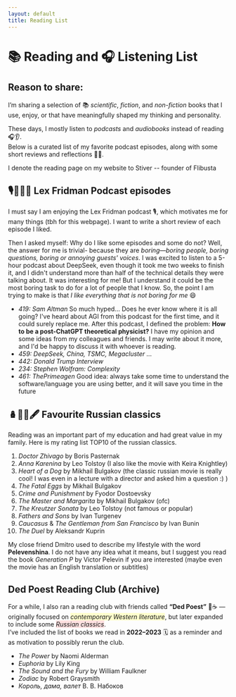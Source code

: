 ```yaml
---
layout: default
title: Reading List
---
```


# 📚 Reading and 🎧 Listening List

## Reason to share:
I’m sharing a selection of 📚 *scientific*, *fiction*, and *non-fiction* books that I use, enjoy, or that have meaningfully shaped my thinking and personality.

These days, I mostly listen to *podcasts* and *audiobooks* instead of reading 🎧👂.  
Below is a curated list of my favorite podcast episodes, along with some short reviews and reflections 💭✨.

I denote the reading page on my website to Stiver -- founder of Flibusta 


## 🎙️🤖🧠🖤 Lex Fridman Podcast episodes 
I must say I am enjoying the Lex Fridman podcast 🎙️, which motivates me for many things (tbh for this webpage). I want to write a short review of each episode I liked. 

Then I asked myself: Why do I like some episodes and some do not? Well, the answer for me is trivial- because they are *boring*—*boring people, boring questions, boring or annoying guests' voices*. I was excited to listen to a 5-hour podcast about DeepSeek, even though it took me two weeks to finish it, and I didn't understand more than half of the technical details they were talking about. It was interesting for me! But I understand it could be the most boring task to do for a lot of people that I know. So, the point I am trying to make is that *I like everything that is not boring for me* 😄

- *419: Sam Altman* So much hyped... Does he ever know where it is all going? I've heard about AGI from this podcast for the first time, and it could surely replace me. After this podcast, I defined the problem: **How to be a post-ChatGPT theoretical physicist?** I have my opinion and some ideas from my colleagues and friends. I may write about it more, and I'd be happy to discuss it with whoever is reading.
- *459: DeepSeek, China, TSMC, Megacluster ...*
- *442: Donald Trump Interview*
- *234: Stephen Wolfram: Complexity*
- *461: ThePrimeagen* Good idea: always take some time to understand the software/language you are using better, and it will save you time in the future


## 🪆📖💭🖋️ Favourite Russian classics 
Reading was an important part of my education and had great value in my family. Here is my rating list TOP10 of the russian classics.
1. *Doctor Zhivago* by Boris Pasternak
2. *Anna Karenina* by Leo Tolstoy (I also like the movie with Keira Knightley)
3. *Heart of a Dog* by Mikhail Bulgakov (the classic russian movie is really cool! I was even in a lecture with a director and asked him a question :) )
4. *The Fatal Eggs* by Mikhail Bulgakov
5. *Crime and Punishment* by Fyodor Dostoevsky
6. *The Master and Margarita* by Mikhail Bulgakov (ofc) 
7. *The Kreutzer Sonata* by Leo Tolstoy (not famous or popular) 
8. *Fathers and Sons* by Ivan Turgenev
9. *Caucasus* & *The Gentleman from San Francisco* by Ivan Bunin
10. *The Duel* by Aleksandr Kuprin

My close friend Dmitro used to describe my lifestyle with the word **Pelevenshina**. I do not have any idea what it means, but I suggest you read the book *Generation P* by Victor Pelevin if you are interested (maybe even the movie has an English translation or subtitles)

  
## Ded Poest Reading Club (Archive)

For a while, I also ran a reading club with friends called **“Ded Poest”** 📖☕ — originally focused on <span style="background-color: #ffffcc;">*contemporary Western literature*</span>, but later expanded to include some <span style="background-color: #ffe0e0;">*Russian classics*</span>.  
I’ve included the list of books we read in **2022–2023** 🗓️ as a reminder and as motivation to possibly rerun the club.


- *The Power* by Naomi Alderman
- *Euphoria* by Lily King
- *The Sound and the Fury* by William Faulkner
- *Zodiac* by Robert Graysmith
- *Король, дама, валет* В. В. Набоков 
